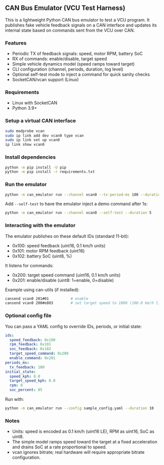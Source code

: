 ## CAN Bus Emulator (VCU Test Harness)

This is a lightweight Python CAN bus emulator to test a VCU program. It publishes fake vehicle feedback signals on a CAN interface and updates its internal state based on commands sent from the VCU over CAN.

### Features
- Periodic TX of feedback signals: speed, motor RPM, battery SoC
- RX of commands: enable/disable, target speed
- Simple vehicle dynamics model (speed ramps toward target)
- CLI configuration (channel, periods, duration, log level)
- Optional self-test mode to inject a command for quick sanity checks
- SocketCAN/vcan support (Linux)

### Requirements
- Linux with SocketCAN
- Python 3.9+

### Setup a virtual CAN interface
```bash
sudo modprobe vcan
sudo ip link add dev vcan0 type vcan
sudo ip link set up vcan0
ip link show vcan0
```

### Install dependencies
```bash
python -m pip install -U pip
python -m pip install -r requirements.txt
```

### Run the emulator
```bash
python -m can_emulator run --channel vcan0 --tx-period-ms 100 --duration 10
```

Add `--self-test` to have the emulator inject a demo command after 1s:
```bash
python -m can_emulator run --channel vcan0 --self-test --duration 5
```

### Interacting with the emulator
The emulator publishes on these default IDs (standard 11-bit):
- 0x100: speed feedback (uint16, 0.1 km/h units)
- 0x101: motor RPM feedback (uint16)
- 0x102: battery SoC (uint8, %)

It listens for commands:
- 0x200: target speed command (uint16, 0.1 km/h units)
- 0x201: enable/disable (uint8: 1=enable, 0=disable)

Example using can-utils (if installed):
```bash
cansend vcan0 201#01          # enable
cansend vcan0 200#e803        # set target speed to 1000 (100.0 km/h little-endian: 0x03e8)
```

### Optional config file
You can pass a YAML config to override IDs, periods, or initial state:
```yaml
ids:
  speed_feedback: 0x100
  rpm_feedback: 0x101
  soc_feedback: 0x102
  target_speed_command: 0x200
  enable_command: 0x201
periods_ms:
  tx_feedback: 100
initial_state:
  speed_kph: 0.0
  target_speed_kph: 0.0
  rpm: 0
  soc_percent: 85
```

Run with:
```bash
python -m can_emulator run --config sample_config.yaml --duration 10
```

### Notes
- Units: speed is encoded as 0.1 km/h (uint16 LE), RPM as uint16, SoC as uint8.
- The simple model ramps speed toward the target at a fixed acceleration and drains SoC at a rate proportional to speed.
- vcan ignores bitrate; real hardware will require appropriate bitrate configuration.

